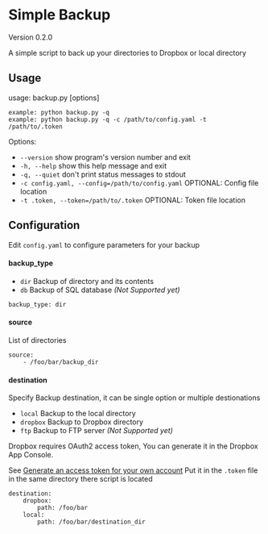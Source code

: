 # Simple Backup
Version 0.2.0

A simple script to back up your directories to Dropbox or local directory

## Usage
usage: backup.py [options]
```
example: python backup.py -q
example: python backup.py -q -c /path/to/config.yaml -t /path/to/.token
```

Options:
- `--version`  show program's version number and exit
- `-h, --help` show this help message and exit
- `-q, --quiet` don't print status messages to stdout
- `-c config.yaml, --config=/path/to/config.yaml` OPTIONAL: Config file location
- `-t .token, --token=/path/to/.token` OPTIONAL: Token file location
## Configuration

Edit `config.yaml` to configure parameters for your backup

#### backup_type

- `dir` Backup of directory and its contents
- `db` Backup of SQL database *(Not Supported yet)*

```  
backup_type: dir
```

#### source

List of directories

```  
source:
    - /foo/bar/backup_dir
```

#### destination
Specify Backup destination, it can be single option or multiple destionations

- `local` Backup to the local directory
- `dropbox` Backup to Dropbox directory
- `ftp` Backup to FTP server *(Not Supported yet)*

Dropbox requires OAuth2 access token, You can generate it in the Dropbox App Console.

See [Generate an access token for your own account](https://blogs.dropbox.com/developers/2014/05/generate-an-access-token-for-your-own-account/) 
Put it in the `.token` file in the same directory there script is located

```
destination:
    dropbox:
        path: /foo/bar
    local:
        path: /foo/bar/destination_dir
```